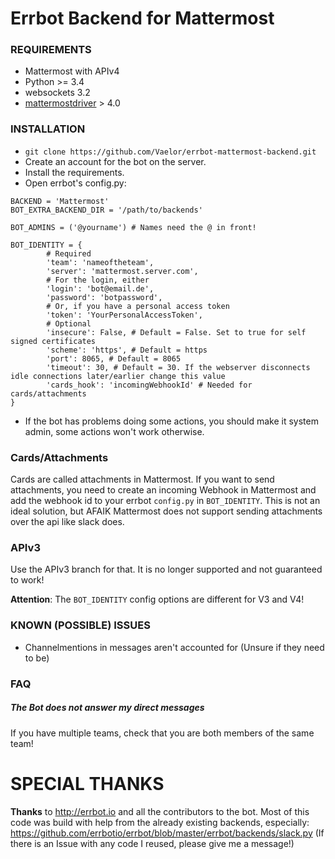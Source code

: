 # Errbot Backend for Mattermost

### REQUIREMENTS
- Mattermost with APIv4
- Python >= 3.4
- websockets 3.2
- [mattermostdriver](https://github.com/Vaelor/python-mattermost-driver) > 4.0

### INSTALLATION

- `git clone https://github.com/Vaelor/errbot-mattermost-backend.git`
- Create an account for the bot on the server.
- Install the requirements.
- Open errbot's config.py:

```
BACKEND = 'Mattermost'
BOT_EXTRA_BACKEND_DIR = '/path/to/backends'

BOT_ADMINS = ('@yourname') # Names need the @ in front!

BOT_IDENTITY = {
        # Required
        'team': 'nameoftheteam',
        'server': 'mattermost.server.com',
        # For the login, either
        'login': 'bot@email.de',
        'password': 'botpassword',
        # Or, if you have a personal access token
        'token': 'YourPersonalAccessToken',
        # Optional
        'insecure': False, # Default = False. Set to true for self signed certificates
        'scheme': 'https', # Default = https
        'port': 8065, # Default = 8065
        'timeout': 30, # Default = 30. If the webserver disconnects idle connections later/earlier change this value
        'cards_hook': 'incomingWebhookId' # Needed for cards/attachments
}
```

- If the bot has problems doing some actions, you should make it system admin, some actions won't work otherwise.

### Cards/Attachments
Cards are called attachments in Mattermost.
If you want to send attachments, you need to create an incoming Webhook in Mattermost
and add the webhook id to your errbot `config.py` in `BOT_IDENTITY`.
This is not an ideal solution, but AFAIK Mattermost does not support sending attachments
over the api like slack does.

### APIv3
Use the APIv3 branch for that. It is no longer supported and not guaranteed to work!

**Attention**: The `BOT_IDENTITY` config options are different for V3 and V4!

### KNOWN (POSSIBLE) ISSUES

- Channelmentions in messages aren't accounted for (Unsure if they need to be)

### FAQ

##### The Bot does not answer my direct messages
If you have multiple teams, check that you are both members of the same team!

# SPECIAL THANKS

**Thanks** to http://errbot.io and all the contributors to the bot.
Most of this code was build with help from the already existing backends,
especially:
https://github.com/errbotio/errbot/blob/master/errbot/backends/slack.py
(If there is an Issue with any code I reused, please give me a message!)
